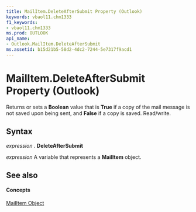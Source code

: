 ```yaml
---
title: MailItem.DeleteAfterSubmit Property (Outlook)
keywords: vbaol11.chm1333
f1_keywords:
- vbaol11.chm1333
ms.prod: OUTLOOK
api_name:
- Outlook.MailItem.DeleteAfterSubmit
ms.assetid: b15d21b5-58d2-4dc2-7244-5e7317f9acd1
---
```



# MailItem.DeleteAfterSubmit Property (Outlook)

Returns or sets a  **Boolean** value that is **True** if a copy of the mail message is not saved upon being sent, and **False** if a copy is saved. Read/write.


## Syntax

 _expression_ . **DeleteAfterSubmit**

 _expression_ A variable that represents a **MailItem** object.


## See also


#### Concepts


[MailItem Object](mailitem-object-outlook.md)

